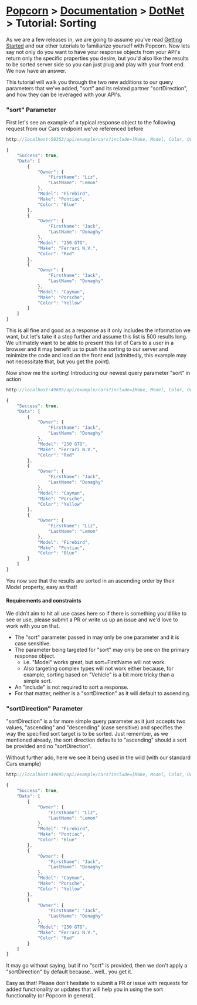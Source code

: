 # [Popcorn](../../README.md) > [Documentation](../Documentation.md) > [DotNet](DotNetDocumentation.md) > Tutorial: Sorting

As we are a few releases in, we are going to assume you've read [Getting Started](DotNetTutorialGettingStarted.md) and our other tutorials to familiarize
yourself with Popcorn. Now lets say not only do you want to have your response objects from your API's return only the specific properties you desire, but
you'd also like the results to be sorted server side so you can just plug and play with your front end. We now have an answer.

This tutorial will walk you through the two new additions to our query parameters that we've added, "sort" and its related partner "sortDirection", and how they 
can be leveraged with your API's.

### "sort" Parameter

First let's see an example of a typical response object to the following request from our Cars endpoint we've referenced before
```javascript
http://localhost:50353/api/example/cars?include=[Make, Model, Color, Owner[FirstName, LastName]]

{
    "Success": true,
    "Data": [
        {
            "Owner": {
                "FirstName": "Liz",
                "LastName": "Lemon"
            },
            "Model": "Firebird",
            "Make": "Pontiac",
            "Color": "Blue"
        },
        {
            "Owner": {
                "FirstName": "Jack",
                "LastName": "Donaghy"
            },
            "Model": "250 GTO",
            "Make": "Ferrari N.V.",
            "Color": "Red"
        },
        {
            "Owner": {
                "FirstName": "Jack",
                "LastName": "Donaghy"
            },
            "Model": "Cayman",
            "Make": "Porsche",
            "Color": "Yellow"
        }
    ]
}
```

This is all fine and good as a response as it only includes the information we want, but let's take it a step further and assume this list
is 500 results long. We ultimately want to be able to present this list of Cars to a user in a browser and it may benefit us to push the sorting
to our server and minimize the code and load on the front end (admittedly, this example may not necessitate that, but you get the point).

Now show me the sorting!
Introducing our newest query parameter "sort" in action
```javascript
http://localhost:49695/api/example/cars?include=[Make, Model, Color, Owner[FirstName, LastName]]&sort=Model

{
    "Success": true,
    "Data": [
        {
            "Owner": {
                "FirstName": "Jack",
                "LastName": "Donaghy"
            },
            "Model": "250 GTO",
            "Make": "Ferrari N.V.",
            "Color": "Red"
        },
        {
            "Owner": {
                "FirstName": "Jack",
                "LastName": "Donaghy"
            },
            "Model": "Cayman",
            "Make": "Porsche",
            "Color": "Yellow"
        },
        {
            "Owner": {
                "FirstName": "Liz",
                "LastName": "Lemon"
            },
            "Model": "Firebird",
            "Make": "Pontiac",
            "Color": "Blue"
        }
    ]
}
```

You now see that the results are sorted in an ascending order by their Model property, easy as that!

#### Requirements and constraints
We didn't aim to hit all use cases here so if there is something you'd like to see or use, please submit a PR or write us up an issue 
and we'd love to work with you on that.

+ The "sort" parameter passed in may only be one parameter and it is case sensitive.
+ The parameter being targeted for "sort" may only be one on the primary response object.
	+ i.e. "Model" works great, but sort=FirstName will not work.
	+ Also targeting complex types will not work either because, for example, sorting based on "Vehicle" is a bit more tricky than a simple sort.
+ An "include" is not required to sort a response.
+ For that matter, neither is a "sortDirection" as it will default to ascending.

### "sortDirection" Parameter

"sortDirection" is a far more simple query parameter as it just accepts two values, "ascending" and "descending" (case sensitive) 
and specifies the way the specified sort target is to be sorted.
Just remember, as we mentioned already, the sort direction defaults to "ascending" should a sort be provided and no "sortDirection".

Without further ado, here we see it being used in the wild (with our standard Cars example)
```javascript
http://localhost:49695/api/example/cars?include=[Make, Model, Color, Owner[FirstName, LastName]]&sort=Model&sortDirection=descending

{
    "Success": true,
    "Data": [
        {
            "Owner": {
                "FirstName": "Liz",
                "LastName": "Lemon"
            },
            "Model": "Firebird",
            "Make": "Pontiac",
            "Color": "Blue"
        },
        {
            "Owner": {
                "FirstName": "Jack",
                "LastName": "Donaghy"
            },
            "Model": "Cayman",
            "Make": "Porsche",
            "Color": "Yellow"
        },
        {
            "Owner": {
                "FirstName": "Jack",
                "LastName": "Donaghy"
            },
            "Model": "250 GTO",
            "Make": "Ferrari N.V.",
            "Color": "Red"
        }
    ]
}
```

It may go without saying, but if no "sort" is provided, then we don't apply a "sortDirection" by default because.. well.. you get it.

Easy as that! Please don't hesitate to submit a PR or issue with requests for added functionality or updates that will help you in using 
the sort functionality (or Popcorn in general).